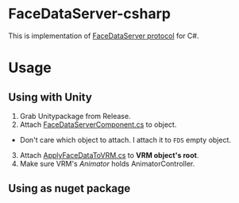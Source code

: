 # FaceDataServer-csharp

This is implementation of [FaceDataServer protocol](https://github.com/Cj-bc/FDS-protos) for C#.

# Usage

## Using with Unity

1. Grab Unitypackage from Release.
2. Attach [FaceDataServerComponent.cs](FaceDataServer/Unity/FaceDataServerComponent.cs) to object.
  - Don't care which object to attach. I attach it to `FDS` empty object.
3. Attach [ApplyFaceDataToVRM.cs](FaceDataServer/Unity/ApplyFaceDataToVRM.cs) to __VRM object's root__.
4. Make sure VRM's _Animator_ holds AnimatorController.


## Using as nuget package
